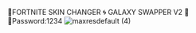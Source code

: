 💠FORTNITE SKIN CHANGER 🌀 GALAXY SWAPPER V2 🌌  
🔢Password:1234
![maxresdefault (4)](https://user-images.githubusercontent.com/113033715/198386877-2952e583-c4f8-445d-8274-8e573db142db.jpg)










